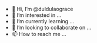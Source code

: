 - 👋 Hi, I’m @duldulaograce
- 👀 I’m interested in ...
- 🌱 I’m currently learning ...
- 💞️ I’m looking to collaborate on ...
- 📫 How to reach me ...

<!---
duldulaograce/duldulaograce is a ✨ special ✨ repository because its `README.md` (this file) appears on your GitHub profile.
You can click the Preview link to take a look at your changes.
--->
